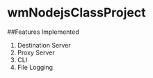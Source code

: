# wmNodejsClassProject

##Features Implemented

1. Destination Server
2. Proxy Server
3. CLI
4. File Logging
